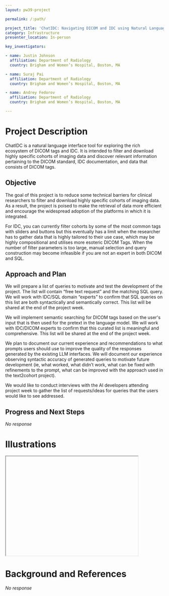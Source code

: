 ```yaml
---
layout: pw39-project

permalink: /:path/

project_title: 'ChatIDC: Navigating DICOM and IDC using Natural Language'
category: Infrastructure
presenter_location: In-person

key_investigators:

- name: Justin Johnson
  affiliation: Department of Radiology
  country: Brigham and Women’s Hospital, Boston, MA

- name: Suraj Pai
  affiliation: Department of Radiology
  country: Brigham and Women’s Hospital, Boston, MA

- name: Andrey Fedorov
  affiliation: Department of Radiology
  country: Brigham and Women’s Hospital, Boston, MA

---
```


# Project Description

<!-- Add a short paragraph describing the project. -->

ChatIDC is a natural language interface tool for exploring the rich ecosystem of DICOM tags and IDC. It is intended to filter and download highly specific cohorts of imaging data and discover relevant information pertaining to the DICOM standard, IDC documentation, and data that consists of DICOM tags.

## Objective

<!-- Describe here WHAT you would like to achieve (what you will have as end result). -->

The goal of this project is to reduce some technical barriers for clinical researchers to filter and download highly specific cohorts of imaging data. As a result, the project is poised to make the retrieval of data more efficient and encourage the widespread adoption of the platforms in which it is integrated.

For IDC, you can currently filter cohorts by some of the most common tags with sliders and buttons but this eventually has a limit when the researcher has to gather data that is highly tailored to their use case, which may be highly compositional and utilises more esoteric DICOM Tags. When the number of filter parameters is too large, manual selection and query construction may become infeasible if you are not an expert in both DICOM and SQL.

## Approach and Plan

<!-- Describe here HOW you would like to achieve the objectives stated above. -->

We will prepare a list of queries to motivate and test the development of the project. The list will contain “free text request” and the matching SQL query. We will work with IDC/SQL domain “experts” to confirm that SQL queries on this list are both syntactically and semantically correct. This list will be shared at the end of the project week.

We will implement semantic searching for DICOM tags based on the user's input that is then used for the pretext in the language model. We will work with IDC/DICOM experts to confirm that this curated list is meaningful and comprehensive. This list will be shared at the end of the project week.

We plan to document our current experience and recommendations to what prompts users should use to improve the quality of the responses generated by the existing LLM interfaces.
We will document our experience observing syntactic accuracy of generated queries to motivate future development (ie, what worked, what didn’t work, what can be fixed with refinements to the prompt, what can be improved with the approach used in the text2cohort project).

We would like to conduct interviews with the AI developers attending project week to gather the list of requests/ideas for queries that the users would like to see addressed.

## Progress and Next Steps

<!-- Update this section as you make progress, describing of what you have ACTUALLY DONE.
     If there are specific steps that you could not complete then you can describe them here, too. -->

*No response*

# Illustrations

<!-- Add pictures and links to videos that demonstrate what has been accomplished. -->

<iframe width="420" height="315 src="https://www.youtube.com/embed/ZWxE5QcGvE8"> </iframe>

# Background and References

<!-- If you developed any software, include link to the source code repository.
     If possible, also add links to sample data, and to any relevant publications. -->

*No response*
